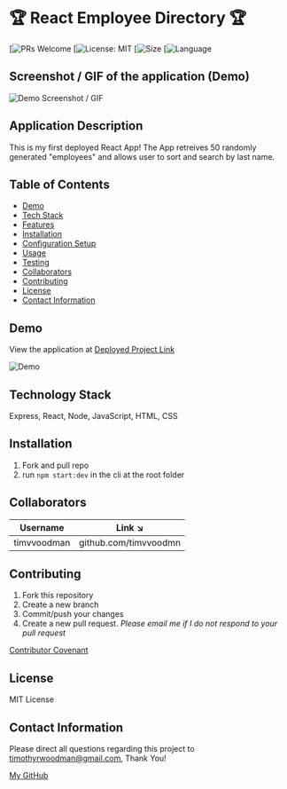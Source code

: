 # 🏆 React Employee Directory 🏆

[![PRs Welcome](https://img.shields.io/badge/PRs-welcome-brightgreen.svg?style=flat-square)
[![License: MIT](https://img.shields.io/badge/License-MIT-blue.svg)
[![Size](https://img.shields.io/github/repo-size/timvvoodman/reponame)
[![Language](https://img.shields.io/github/languages/top/timvvoodman/reponamegit)

## Screenshot / GIF of the application (Demo)

![Demo Screenshot / GIF](Link)

## Application Description

This is my first deployed React App! The App retreives 50 randomly generated "employees" and allows user to sort and search by last name.

## Table of Contents

- [Demo](#demo)
- [Tech Stack](#tech-stack)
- [Features](#features)
- [Installation](#installation)
- [Configuration Setup](#configuration-setup)
- [Usage](#usage)
- [Testing](#testing)
- [Collaborators](#collaborators)
- [Contributing](#contributing)
- [License](#license)
- [Contact Information](#contact-information)

## Demo

View the application at [Deployed Project Link](https://tw-react-emp-directory.herokuapp.com/)

![Demo](https://github.com/timvvoodman/react-employee-directory/tree/main/public/Assets/Demo.gif)

## Technology Stack

Express, React, Node, JavaScript, HTML, CSS

## Installation

1. Fork and pull repo
2. run `npm start:dev` in the cli at the root folder

## Collaborators

| Username    | Link ↘️               |
| ----------- | --------------------- |
| timvvoodman | github.com/timvvoodmn |

## Contributing

1. Fork this repository
2. Create a new branch
3. Commit/push your changes
4. Create a new pull request. _Please email me if I do not respond to your pull request_

[Contributor Covenant](https://www.contributor-covenant.org/)

## License

MIT License

## Contact Information

Please direct all questions regarding this project to timothyrwoodman@gmail.com, Thank You!

[My GitHub](https://github.com/timvvoodman)
